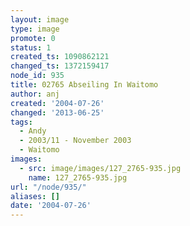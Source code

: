 ```yaml
---
layout: image
type: image
promote: 0
status: 1
created_ts: 1090862121
changed_ts: 1372159417
node_id: 935
title: 02765 Abseiling In Waitomo
author: anj
created: '2004-07-26'
changed: '2013-06-25'
tags:
  - Andy
  - 2003/11 - November 2003
  - Waitomo
images:
  - src: image/images/127_2765-935.jpg
    name: 127_2765-935.jpg
url: "/node/935/"
aliases: []
date: '2004-07-26'
---
```


